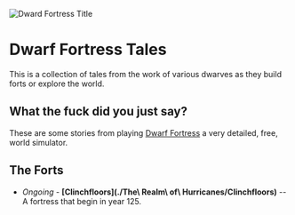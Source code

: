 ![Dward Fortress Title](http://cloud.mikeskalnik.com/image/421L1z2a1q21/title.png)
# Dwarf Fortress Tales

This is a collection of tales from the work of various dwarves as they build
forts or explore the world.

## What the fuck did you just say?

These are some stories from playing [Dwarf Fortress][df] a very detailed, free,
world simulator.

## The Forts

* *Ongoing* - **[Clinchfloors](./The\ Realm\ of\ Hurricanes/Clinchfloors)** -- A
  fortress that begin in year 125.

[df]: http://www.bay12games.com/dwarves/


